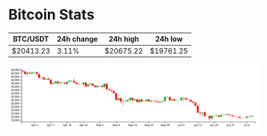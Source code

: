 # Bitcoin Stats

BTC/USDT|24h change|24h high|24h low|
|---|---|---|---|
|$20413.23|3.11%|$20675.22|$19761.25|

<img src="./chart.svg">
